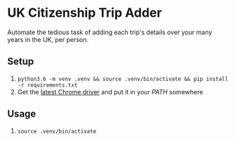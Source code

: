 # UK Citizenship Trip Adder

Automate the tedious task of adding each trip's details over your many years in the UK, per person.

## Setup
1. `python3.6 -m venv .venv && source .venv/bin/activate && pip install -r requirements.txt`
1. Get the [latest Chrome driver](https://sites.google.com/a/chromium.org/chromedriver/downloads) and put it in your *PATH* somewhere

## Usage
1. `source .venv/bin/activate`
